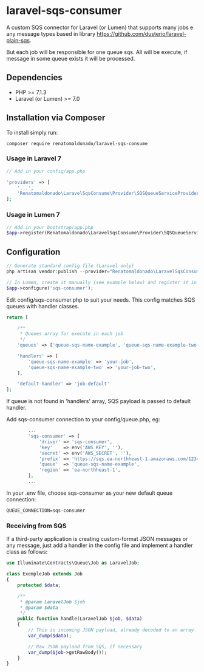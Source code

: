# laravel-sqs-consumer

A custom SQS connector for Laravel (or Lumen) that supports many jobs e any message types based in library https://github.com/dusterio/laravel-plain-sqs.

But each job will be responsible for one queue sqs. All will be execute, if message in some queue exists it will be processed. 

## Dependencies

* PHP >= 7.1.3
* Laravel (or Lumen) >= 7.0

## Installation via Composer

To install simply run:

```
composer require renatomaldonado/laravel-sqs-consume
```

### Usage in Laravel 7

```php
// Add in your config/app.php

'providers' => [
    '...',
    'Renatomaldonado\LaravelSqsConsume\Provider\SQSQueueServiceProvider',
];
```

### Usage in Lumen 7

```php
// Add in your bootstrap/app.php
$app->register(Renatomaldonado\LaravelSqsConsume\Provider\SQSQueueServiceProvider::class);
```

## Configuration

```php
// Generate standard config file (Laravel only)
php artisan vendor:publish --provider="Renatomaldonado\LaravelSqsConsume\Provider\ConfigQueueServiceProvider" 

// In Lumen, create it manually (see example below) and register it in bootstrap/app.php
$app->configure('sqs-consumer');
```

Edit config/sqs-consumer.php to suit your needs. This config matches SQS queues with handler classes.

```php
return [

    /**
     * Queues array for execute in each job
     */
    'queues' => ['queue-sqs-name-example', 'queue-sqs-name-example-two'],

    'handlers' => [
        'queue-sqs-name-example' => 'your-job',
        'queue-sqs-name-example-two' => 'your-job-two',
    ],

    'default-handler' => 'job-default'
];
```

If queue is not found in 'handlers' array, SQS payload is passed to default handler.

Add sqs-consumer connection to your config/queue.php, eg:
```php
        ...
        'sqs-consumer' => [
            'driver' => 'sqs-consumer',
            'key'    => env('AWS_KEY', ''),
            'secret' => env('AWS_SECRET', ''),
            'prefix' => 'https://sqs.ea-northheast-1.amazonaws.com/123456/',
            'queue'  => 'queue-sqs-name-example',
            'region' => 'ea-northheast-1',
        ],
        ...
```

In your .env file, choose sqs-consumer as your new default queue connection:
```
QUEUE_CONNECTION=sqs-consumer
```
### Receiving from SQS

If a third-party application is creating custom-format JSON messages or any message, just add a handler in the config file and
implement a handler class as follows:

```php
use Illuminate\Contracts\Queue\Job as LaravelJob;

class ExempleJob extends Job
{
    protected $data;

    /**
     * @param LaravelJob $job
     * @param $data
     */
    public function handle(LaravelJob $job, $data)
    {
        // This is incoming JSON payload, already decoded to an array
        var_dump($data);

        // Raw JSON payload from SQS, if necessary
        var_dump($job->getRawBody());
    }
}

```